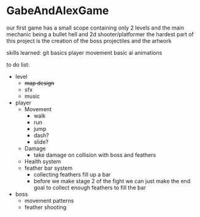 # GabeAndAlexGame

our first game has a small scope containing only 2 levels and the main mechanic being a bullet hell and 2d shooter/platformer
the hardest part of this project is the creation of the boss projectiles and the artwork

skills learned:
git basics
player movement
basic ai
animations

to do list:
* level
  *  <strike>map design</strike>
  * sfx
  * music
* player
    * Movement
      * walk
      * run
      * jump
      * dash?
      * slide?
   * Damage
      * take damage on collision with boss and feathers
   * Health system  
   * feather bar system
      * collecting feathers fill up a bar
      * before we make stage 2 of the fight we can just make the end goal to collect enough feathers to fill the bar 
* boss
    * movement patterns
    * feather shooting
